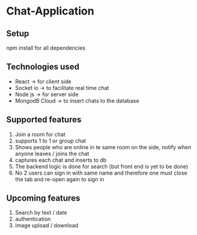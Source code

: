 # Chat-Application

## Setup

npm install for all dependencies

## Technologies used

 - React -> for client side
 - Socket io -> to facilitate real time chat
 - Node js -> for server side
 - MongodB Cloud -> to insert chats to the database

## Supported features

1. Join a room for chat
2. supports 1 to 1 or group chat
3. Shows people who are online in te same room on the side, notify when anyone leaves / joins the chat
4. captures each chat and inserts to db
5. The backend logic is done for search (but front end is yet to be done)
6. No 2 users can sign in with same name and therefore one must close the tab and re-open again to sign in 

## Upcoming features
1. Search by text / date
2. authentication
3. image upload / download
